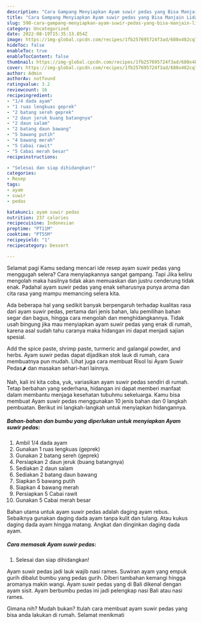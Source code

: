 ```yaml
---
description: "Cara Gampang Menyiapkan Ayam suwir pedas yang Bisa Manjain Lidah, Buat Buka Puasa Sempurna"
title: "Cara Gampang Menyiapkan Ayam suwir pedas yang Bisa Manjain Lidah, Buat Buka Puasa Sempurna"
slug: 590-cara-gampang-menyiapkan-ayam-suwir-pedas-yang-bisa-manjain-lidah-buat-buka-puasa-sempurna
category: Uncategorized
date: 2022-08-19T15:35:13.854Z
image: https://img-global.cpcdn.com/recipes/1fb257695724f3ad/680x482cq70/ayam-suwir-pedas-foto-resep-utama.jpg
hideToc: false
enableToc: true
enableTocContent: false
thumbnail: https://img-global.cpcdn.com/recipes/1fb257695724f3ad/680x482cq70/ayam-suwir-pedas-foto-resep-utama.jpg
cover: https://img-global.cpcdn.com/recipes/1fb257695724f3ad/680x482cq70/ayam-suwir-pedas-foto-resep-utama.jpg
author: Admin
authorAv: notfound
ratingvalue: 3.2
reviewcount: 16
recipeingredient:
- "1/4 dada ayam"
- "1 ruas lengkuas geprek"
- "2 batang sereh geprek"
- "2 daun jeruk buang batangnya"
- "2 daun salam"
- "2 batang daun bawang"
- "5 bawang putih"
- "4 bawang merah"
- "5 Cabai rawit"
- "5 Cabai merah besar"
recipeinstructions:

- "Selesai dan siap dihidangkan!"
categories:
- Resep
tags:
- ayam
- suwir
- pedas

katakunci: ayam suwir pedas 
nutrition: 237 calories
recipecuisine: Indonesian
preptime: "PT11M"
cooktime: "PT55M"
recipeyield: "1"
recipecategory: Dessert

---
```



Selamat pagi Kamu sedang mencari ide resep ayam suwir pedas yang menggugah selera? Cara menyiapkannya sangat gampang. Tapi Jika keliru mengolah maka hasilnya tidak akan memuaskan dan justru cenderung tidak enak. Padahal ayam suwir pedas yang enak seharusnya punya aroma dan cita rasa yang mampu memancing selera kita.


Ada beberapa hal yang sedikit banyak berpengaruh terhadap kualitas rasa dari ayam suwir pedas, pertama dari jenis bahan, lalu pemilihan bahan segar dan bagus, hingga cara mengolah dan menghidangkannya. Tidak usah bingung jika mau menyiapkan ayam suwir pedas yang enak di rumah, karena asal sudah tahu caranya maka hidangan ini dapat menjadi sajian spesial.

Add the spice paste, shrimp paste, turmeric and galangal powder, and herbs. Ayam suwir pedas dapat dijadikan stok lauk di rumah, cara membuatnya pun mudah. Lihat juga cara membuat Risol Isi Ayam Suwir Pedas🌶️ dan masakan sehari-hari lainnya.


Nah, kali ini kita coba, yuk, variasikan ayam suwir pedas sendiri di rumah. Tetap berbahan yang sederhana, hidangan ini dapat memberi manfaat dalam membantu menjaga kesehatan tubuhmu sekeluarga. Kamu bisa membuat Ayam suwir pedas menggunakan 10 jenis bahan dan 0 langkah pembuatan. Berikut ini langkah-langkah untuk menyiapkan hidangannya.

<!--inarticleads1-->

##### Bahan-bahan dan bumbu yang diperlukan untuk menyiapkan Ayam suwir pedas:

1. Ambil 1/4 dada ayam
1. Gunakan 1 ruas lengkuas (geprek)
1. Gunakan 2 batang sereh (geprek)
1. Persiapkan 2 daun jeruk (buang batangnya)
1. Sediakan 2 daun salam
1. Sediakan 2 batang daun bawang
1. Siapkan 5 bawang putih
1. Siapkan 4 bawang merah
1. Persiapkan 5 Cabai rawit
1. Gunakan 5 Cabai merah besar


Bahan utama untuk ayam suwir pedas adalah daging ayam rebus. Sebaiknya gunakan daging dada ayam tanpa kulit dan tulang. Atau kukus daging dada ayam hingga matang. Angkat dan dinginkan daging dada ayam. 

<!--inarticleads2-->

##### Cara memasak Ayam suwir pedas:


1. Selesai dan siap dihidangkan!

Ayam suwir pedas jadi lauk wajib nasi rames. Suwiran ayam yang empuk gurih dibalut bumbu yang pedas gurih. Diberi tambahan kemangi hingga aromanya makin wangi. Ayam suwir pedas yang di Bali dikenal dengan ayam sisit. Ayam berbumbu pedas ini jadi pelengkap nasi Bali atau nasi rames. 

Gimana nih? Mudah bukan? Itulah cara membuat ayam suwir pedas yang bisa anda lakukan di rumah. Selamat menikmati
